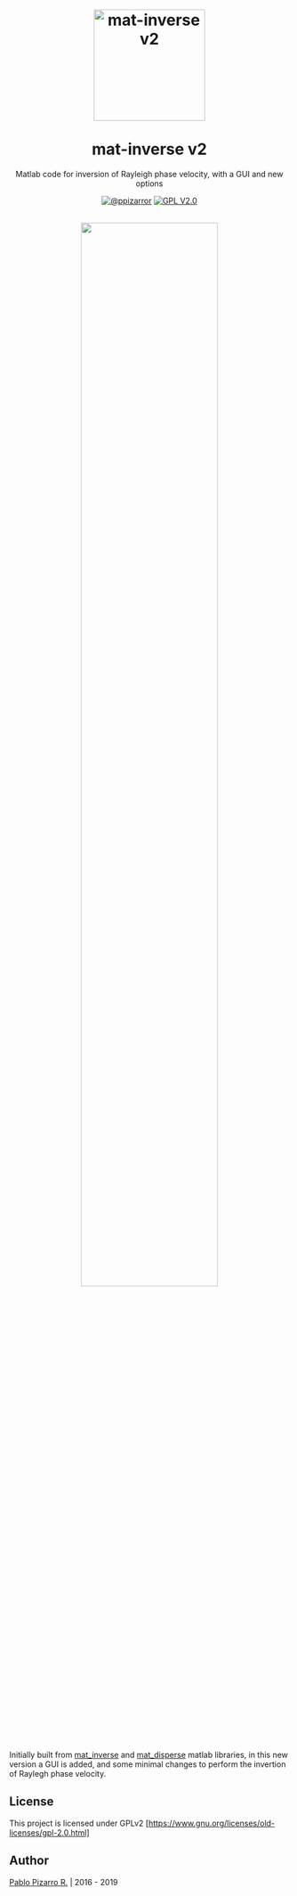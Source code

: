 <h1 align="center">
  <a href="https://github.ppizarror.com/mat_inverse_v2/" title="mat-inverse v2">
    <img alt="mat-inverse v2" src="https://res.ppizarror.com/other/matlab.png" width="200px" height="200px" />
  </a>
  <br /><br />
  mat-inverse v2</h1>
<p align="center">Matlab code for inversion of Rayleigh phase velocity, with a GUI and new options</p>
<div align="center"><a href="https://ppizarror.com"><img alt="@ppizarror" src="https://res.ppizarror.com/badges/author.svg" /></a>
<a href="https://www.gnu.org/licenses/old-licenses/gpl-2.0.html"><img alt="GPL V2.0" src="https://res.ppizarror.com/badges/licensegpl2.svg" /></a>
</div><br />

<p align="center">
	<img src="https://res.ppizarror.com/images/mat-inverse-v2/main.PNG" width="70%" >
</p>

Initially built from <a href="https://github.com/yiran06/mat_inverse">mat_inverse</a> and <a href="https://github.com/yiran06/mat_disperse">mat_disperse</a> matlab libraries, in this new version a GUI is added, and some minimal changes to perform the invertion of Raylegh phase velocity.

## License

This project is licensed under GPLv2 [https://www.gnu.org/licenses/old-licenses/gpl-2.0.html]


## Author
<a href="https://ppizarror.com" title="ppizarror">Pablo Pizarro R.</a> | 2016 - 2019
